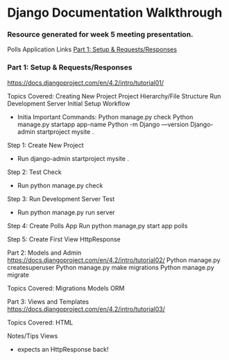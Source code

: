 # Django Documentation Walkthrough
### Resource generated for week 5 meeting presentation.

Polls Application Links
[Part 1: Setup & Requests/Responses](#part-1-setup-requests-responses)

### Part 1: Setup & Requests/Responses
https://docs.djangoproject.com/en/4.2/intro/tutorial01/

Topics Covered:
Creating New Project
Project Hierarchy/File Structure
Run Development Server
Initial Setup Workflow
- Initia
Important Commands:
Python manage.py check
Python manage.py startapp app-name
Python -m Django —version
Django-admin startproject mysite .

Step 1: Create New Project
- Run django-admin startproject mysite .

Step 2: Test Check
- Run python manage.py check

Step 3: Run Development Server Test
- Run python manage.py run server

Step 4: Create Polls App
Run python manage,py start app polls

Step 5: Create First View
HttpResponse


Part 2: Models and Admin
https://docs.djangoproject.com/en/4.2/intro/tutorial02/
Python manage.py createsuperuser
Python manage.py make migrations
Python manage.py migrate

Topics Covered:
Migrations
Models
ORM

Part 3: Views and Templates
https://docs.djangoproject.com/en/4.2/intro/tutorial03/

Topics Covered:
HTML


Notes/Tips
Views
- expects an HttpResponse back!
